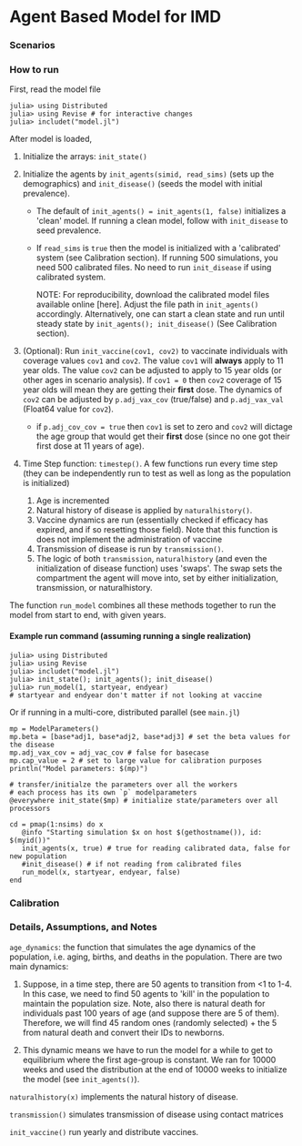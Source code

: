 # Agent Based Model for IMD 

### Scenarios


### How to run
First, read the model file
```
julia> using Distributed
julia> using Revise # for interactive changes
julia> includet("model.jl")
```
After model is loaded, 
1. Initialize the arrays: `init_state()`
2. Initialize the agents by `init_agents(simid, read_sims)` (sets up the demographics) and `init_disease()` (seeds the model with initial prevalence).  
   - The default of `init_agents() = init_agents(1, false)` initializes a 'clean' model. If running a clean model, follow with `init_disease` to seed prevalence. 
   - If `read_sims` is `true` then the model is initialized with a 'calibrated' system (see Calibration section). If running 500 simulations, you need 500 calibrated files. No need to run `init_disease` if using calibrated system. 

      NOTE: For reproducibility, download the calibrated model files  available online [here]. Adjust the file path in `init_agents()` accordingly. Alternatively, one can start a clean state and run until steady state by `init_agents(); init_disease()` (See Calibration section).
    
3. (Optional): Run `init_vaccine(cov1, cov2)` to vaccinate individuals with coverage values `cov1` and `cov2`. The value `cov1` will **always** apply to 11 year olds. The value `cov2` can be adjusted to apply to 15 year olds (or other ages in scenario analysis). If `cov1 = 0` then `cov2` coverage of 15 year olds will mean they are getting their **first** dose. The dynamics of `cov2` can be adjusted by `p.adj_vax_cov` (true/false) and `p.adj_vax_val` (Float64 value for `cov2`).
   - if `p.adj_cov_cov = true` then `cov1` is set to zero and `cov2` will dictage the age group that would get their **first** dose (since no one got their first dose at 11 years of age). 

4. Time Step function: `timestep()`. A few functions run every time step (they can be independently run to test as well as long as the population is initialized)
   1. Age is incremented 
   2. Natural history of disease is applied by `naturalhistory()`. 
   3. Vaccine dynamics are run (essentially checked if efficacy has expired, and if so resetting those field). Note that this function is does not implement the administration of vaccine
   4. Transmission of disease is run by `transmission()`. 
   5. The logic of both `transmission`, `naturalhistory` (and even the initialization of disease function) uses 'swaps'. The swap sets the compartment the agent will move into, set by either initialization, transmission, or naturalhistory. 

The function `run_model` combines all these methods together to run the model from start to end, with given years. 

#### Example run command (assuming running a single realization)  
```
julia> using Distributed
julia> using Revise
julia> includet("model.jl")
julia> init_state(); init_agents(); init_disease()
julia> run_model(1, startyear, endyear)
# startyear and endyear don't matter if not looking at vaccine
```

Or if running in a multi-core, distributed parallel (see `main.jl`)
```
mp = ModelParameters()
mp.beta = [base*adj1, base*adj2, base*adj3] # set the beta values for the disease
mp.adj_vax_cov = adj_vac_cov # false for basecase
mp.cap_value = 2 # set to large value for calibration purposes 
println("Model parameters: $(mp)")

# transfer/initialze the parameters over all the workers 
# each process has its own `p` modelparameters
@everywhere init_state($mp) # initialize state/parameters over all processors

cd = pmap(1:nsims) do x
   @info "Starting simulation $x on host $(gethostname()), id: $(myid())"
   init_agents(x, true) # true for reading calibrated data, false for new population
   #init_disease() # if not reading from calibrated files
   run_model(x, startyear, endyear, false)
end
```

### Calibration 

### Details, Assumptions, and Notes
`age_dynamics`: the function that simulates the age dynamics of the population, i.e. aging, births, and deaths in the population. There are two main dynamics: 
1. Suppose, in a time step, there are 50 agents to transition from <1 to 1-4. In this case, we need to find 50 agents to 'kill' in the population to maintain the population size. Note, also there is natural death for individuals past 100 years of age (and suppose there are 5 of them). Therefore, we will find 45 random ones (randomly selected) + the 5 from natural death and convert their IDs to newborns. 

2. This dynamic means we have to run the model for a while to get to equilibrium where the first age-group is constant. We ran for 10000 weeks and used the distribution at the end of 10000 weeks to initialize the model (see `init_agents()`).


`naturalhistory(x)` implements the natural history of disease. 

`transmission()` simulates transmission of disease using contact matrices 

`init_vaccine()` run yearly and distribute vaccines. 